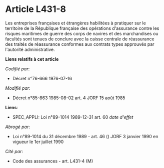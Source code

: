 # Article L431-8

Les entreprises françaises et étrangères habilitées à pratiquer sur le territoire de la République française des opérations
d'assurance contre les risques maritimes de guerre des corps de navires et des marchandises ou facultés sont tenues de
conclure avec la caisse centrale de réassurance des traités de réassurance conformes aux contrats types approuvés par
l'autorité administrative.

**Liens relatifs à cet article**

_Codifié par_:

  - Décret n°76-666 1976-07-16

_Modifié par_:

  - Décret n°85-863 1985-08-02 art. 4 JORF 15 août 1985

**Liens**:

  - SPEC_APPLI: Loi n°89-1014 1989-12-31 art. 60 *date d'effet*

_Abrogé par_:

  - Loi n°89-1014 du 31 décembre 1989 - art. 46 () JORF 3 janvier 1990 en vigueur le 1er juillet 1990

_Cité par_:

  - Code des assurances - art. L431-4 (M)
